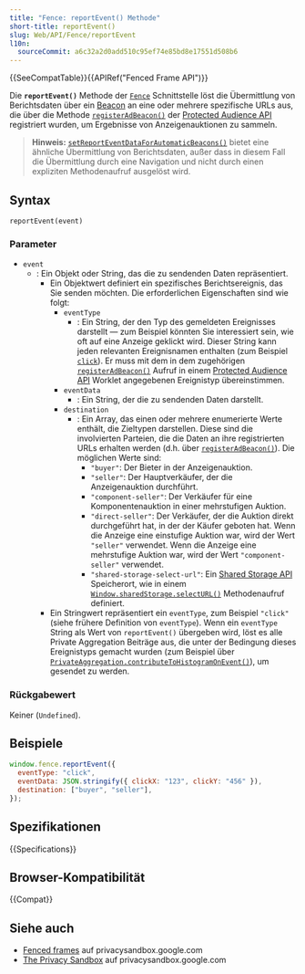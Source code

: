 ```yaml
---
title: "Fence: reportEvent() Methode"
short-title: reportEvent()
slug: Web/API/Fence/reportEvent
l10n:
  sourceCommit: a6c32a2d0add510c95ef74e85bd8e17551d508b6
---
```


{{SeeCompatTable}}{{APIRef("Fenced Frame API")}}

Die **`reportEvent()`** Methode der
[`Fence`](/de/docs/Web/API/Fence) Schnittstelle löst die Übermittlung von Berichtsdaten über ein [Beacon](/de/docs/Web/API/Beacon_API) an eine oder mehrere spezifische URLs aus, die über die Methode [`registerAdBeacon()`](/de/docs/Web/API/InterestGroupReportingScriptRunnerGlobalScope/registerAdBeacon) der [Protected Audience API](https://privacysandbox.google.com/private-advertising/protected-audience) registriert wurden, um Ergebnisse von Anzeigenauktionen zu sammeln.

> **Hinweis:** [`setReportEventDataForAutomaticBeacons()`](/de/docs/Web/API/Fence/setReportEventDataForAutomaticBeacons) bietet eine ähnliche Übermittlung von Berichtsdaten, außer dass in diesem Fall die Übermittlung durch eine Navigation und nicht durch einen expliziten Methodenaufruf ausgelöst wird.

## Syntax

```js-nolint
reportEvent(event)
```

### Parameter

- `event`
  - : Ein Objekt oder String, das die zu sendenden Daten repräsentiert.
    - Ein Objektwert definiert ein spezifisches Berichtsereignis, das Sie senden möchten. Die erforderlichen Eigenschaften sind wie folgt:
      - `eventType`
        - : Ein String, der den Typ des gemeldeten Ereignisses darstellt — zum Beispiel könnten Sie interessiert sein, wie oft auf eine Anzeige geklickt wird. Dieser String kann jeden relevanten Ereignisnamen enthalten (zum Beispiel [`click`](/de/docs/Web/API/Element/click_event)). Er muss mit dem in dem zugehörigen [`registerAdBeacon()`](/de/docs/Web/API/InterestGroupReportingScriptRunnerGlobalScope/registerAdBeacon) Aufruf in einem [Protected Audience API](https://privacysandbox.google.com/private-advertising/protected-audience) Worklet angegebenen Ereignistyp übereinstimmen.
      - `eventData`
        - : Ein String, der die zu sendenden Daten darstellt.
      - `destination`
        - : Ein Array, das einen oder mehrere enumerierte Werte enthält, die Zieltypen darstellen. Diese sind die involvierten Parteien, die die Daten an ihre registrierten URLs erhalten werden (d.h. über [`registerAdBeacon()`](/de/docs/Web/API/InterestGroupReportingScriptRunnerGlobalScope/registerAdBeacon)). Die möglichen Werte sind:
          - `"buyer"`: Der Bieter in der Anzeigenauktion.
          - `"seller"`: Der Hauptverkäufer, der die Anzeigenauktion durchführt.
          - `"component-seller"`: Der Verkäufer für eine Komponentenauktion in einer mehrstufigen Auktion.
          - `"direct-seller"`: Der Verkäufer, der die Auktion direkt durchgeführt hat, in der der Käufer geboten hat. Wenn die Anzeige eine einstufige Auktion war, wird der Wert `"seller"` verwendet. Wenn die Anzeige eine mehrstufige Auktion war, wird der Wert `"component-seller"` verwendet.
          - `"shared-storage-select-url"`: Ein [Shared Storage API](https://privacysandbox.google.com/private-advertising/shared-storage) Speicherort, wie in einem [`Window.sharedStorage.selectURL()`](/de/docs/Web/API/WindowSharedStorage/selectURL) Methodenaufruf definiert.
    - Ein Stringwert repräsentiert ein `eventType`, zum Beispiel `"click"` (siehe frühere Definition von `eventType`). Wenn ein `eventType` String als Wert von `reportEvent()` übergeben wird, löst es alle Private Aggregation Beiträge aus, die unter der Bedingung dieses Ereignistyps gemacht wurden (zum Beispiel über [`PrivateAggregation.contributeToHistogramOnEvent()`](/de/docs/Web/API/PrivateAggregation/contributeToHistogramOnEvent)), um gesendet zu werden.

### Rückgabewert

Keiner (`Undefined`).

## Beispiele

```js
window.fence.reportEvent({
  eventType: "click",
  eventData: JSON.stringify({ clickX: "123", clickY: "456" }),
  destination: ["buyer", "seller"],
});
```

## Spezifikationen

{{Specifications}}

## Browser-Kompatibilität

{{Compat}}

## Siehe auch

- [Fenced frames](https://privacysandbox.google.com/private-advertising/fenced-frame) auf privacysandbox.google.com
- [The Privacy Sandbox](https://privacysandbox.google.com/) auf privacysandbox.google.com
